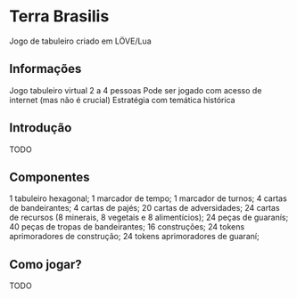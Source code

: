 # Terra Brasilis
Jogo de tabuleiro criado em LÖVE/Lua

## Informações
Jogo tabuleiro virtual
2 a 4 pessoas
Pode ser jogado com acesso de internet (mas não é crucial)
Estratégia com temática histórica

## Introdução
TODO

## Componentes

1  tabuleiro hexagonal;
1  marcador de tempo;
1  marcador de turnos;
4  cartas de bandeirantes;
4  cartas de pajés;
20 cartas de adversidades;
24 cartas de recursos (8 minerais, 8 vegetais e 8 alimentícios);
24 peças de guaranís;
40 peças de tropas de bandeirantes;
16 construções;
24 tokens aprimoradores de construção;
24 tokens aprimoradores de guaraní;


## Como jogar?
TODO
